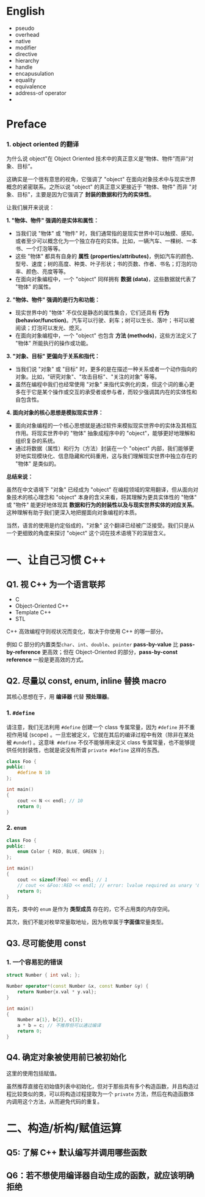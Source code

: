 # English

* pseudo
* overhead
* native
* modifier
* directive
* hierarchy
* handle
* encapusulation
* equality
* equivalence
* address-of operator
* 

# Preface

### 1. object oriented 的翻译

为什么说 object"在  Object  Oriented  技术中的真正意义是“物体、物件”而非“对象、目标”。 

这确实是一个很有意思的视角，它强调了 "object" 在面向对象技术中与现实世界概念的紧密联系。之所以说 "object" 的真正意义更接近于 "物体、物件" 而非 "对象、目标"，主要是因为它强调了 **封装的数据和行为的实体性**。

让我们展开来说说：

**1. "物体、物件" 强调的是实体和属性：**

- 当我们说 "物体" 或 "物件" 时，我们通常指的是现实世界中可以触摸、感知，或者至少可以概念化为一个独立存在的实体。比如，一辆汽车、一棵树、一本书、一个灯泡等等。
- 这些 "物体" 都具有自身的 **属性 (properties/attributes)**，例如汽车的颜色、型号、速度；树的高度、种类、叶子形状；书的页数、作者、书名；灯泡的功率、颜色、亮度等等。
- 在面向对象编程中，一个 "object" 同样拥有 **数据 (data)**，这些数据就代表了 "物体" 的属性。

**2. "物体、物件" 强调的是行为和功能：**

- 现实世界中的 "物体" 不仅仅是静态的属性集合，它们还具有 **行为 (behavior/function)**。汽车可以行驶、刹车；树可以生长、落叶；书可以被阅读；灯泡可以发光、熄灭。
- 在面向对象编程中，一个 "object" 也包含 **方法 (methods)**，这些方法定义了 "物体" 所能执行的操作或功能。

**3. "对象、目标" 更偏向于关系和指代：**

- 当我们说 "对象" 或 "目标" 时，更多的是在描述一种关系或者一个动作指向的对象。比如，"研究对象"、"攻击目标"、"关注的对象" 等等。
- 虽然在编程中我们也经常使用 "对象" 来指代实例化的类，但这个词的重心更多在于它是某个操作或交互的承受者或参与者，而较少强调其内在的实体性和自包含性。

**4. 面向对象的核心思想是模拟现实世界：**

- 面向对象编程的一个核心思想就是通过软件来模拟现实世界中的实体及其相互作用。将现实世界中的 "物体" 抽象成程序中的 "object"，能够更好地理解和组织复杂的系统。
- 通过将数据（属性）和行为（方法）封装在一个 "object" 内部，我们能够更好地实现模块化、信息隐藏和代码重用，这与我们理解现实世界中独立存在的 "物体" 是类似的。

**总结来说：**

虽然在中文语境下 "对象" 已经成为 "object" 在编程领域的常用翻译，但从面向对象技术的核心理念和 "object" 本身的含义来看，将其理解为更具实体性的 "物体" 或 "物件" 能更好地体现其 **数据和行为的封装性以及与现实世界实体的对应关系**。这种理解有助于我们更深入地把握面向对象编程的本质。

当然，语言的使用是约定俗成的，"对象" 这个翻译已经被广泛接受。我们只是从一个更细致的角度来探讨 "object" 这个词在技术语境下的深层含义。

# 一、让自己习惯 C++

## Q1. 视 C++ 为一个语言联邦

* C
* Object-Oriented C++
* Template C++
* STL

C++ 高效编程守则视状况而变化，取决于你使用 C++ 的哪一部分。

例如 C 部分的内置类型`char`、`int`、`double`、`pointer` **pass-by-value** 比 **pass-by-reference** 更高效；但在 Object-Oriented 的部分，**pass-by-const reference** 一般是更高效的方式。

## Q2. 尽量以 const, enum, inline 替换 macro

其核心思想在于，用 **编译器** 代替 **预处理器**。

### 1. `#define`

请注意，我们无法利用 `#define` 创建一个 class 专属常量，因为 `#define` 并不重视作用域 (scope) 。一旦宏被定义，它就在其后的编译过程中有效（除非在某处被 `#undef`) 。这意味` #define` 不仅不能够用来定义 class 专属常量，也不能够提供任何封装性，也就是说没有所谓 `private #define` 这样的东西。

``` cpp
class Foo {
public:
    #define N 10
};

int main()
{
    cout << N << endl; // 10
    return 0;
}
```

### 2. `enum`

``` cpp
class Foo {
public:
    enum Color { RED, BLUE, GREEN };
};

int main()
{
    cout << sizeof(Foo) << endl; // 1
    // cout << &Foo::RED << endl; // error: lvalue required as unary '&' operand
    return 0;
}
```

首先，类中的 `enum` 是作为 **类型成员** 存在的，它不占用类的内存空间。

其次，我们不能对枚举常量取地址，因为枚举属于**字面值**常量类型。

## Q3. 尽可能使用 const

### 1. 一个容易犯的错误

``` cpp
struct Number { int val; };

Number operator*(const Number &x, const Number &y) {
    return Number{x.val * y.val};
}

int main()
{
    Number a{1}, b{2}, c{3};
    a * b = c; // 不推荐但可以通过编译
    return 0;
}
```



## Q4. 确定对象被使用前已被初始化

这里的使用包括赋值。

虽然推荐直接在初始值列表中初始化，但对于那些具有多个构造函数，并且构造过程比较类似的类，可以将构造过程提取为一个 `private` 方法，然后在构造函数体内调用这个方法，从而避免代码的重复。



# 二、构造/析构/赋值运算

## Q5: 了解 C++ 默认编写并调用哪些函数

## Q6：若不想使用编译器自动生成的函数，就应该明确拒绝

























































































































































































































































































































